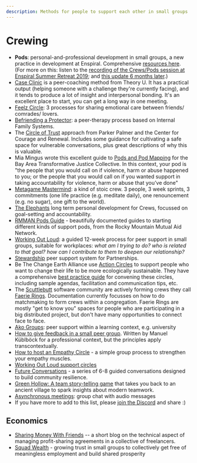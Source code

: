 ```yaml
---
description: Methods for people to support each other in small groups
---
```


# Crewing

* **Pods**: personal-and-professional development in small groups, a new practice in development at Enspiral. Comprehensive [resources here](http://handbook.enspiral.com/guides/pods). (For more on this: listen to the [recording of the Crews/Pods session at Enspiral Summer Retreat 2019](https://anchor.fm/Microsolidarity/episodes/Discussion-about-Crews-at-Enspiral-Summer-Retreat-2019-e3ae9r); and [this update 6 months later](https://anchor.fm/Microsolidarity/episodes/Nati-and-john-talking-about-pods-at-Enspiral-e9giqj).)
* [Case Clinic](https://www.presencing.org/resource/tools/case-clinic-desc) is a peer-coaching method from Theory U. It has a practical output (helping someone with a challenge they're currently facing), and it tends to produce a lot of insight and interpersonal bonding. It's an excellent place to start, you can get a long way in one meeting.
* [Feelz Circle](http://emotionalanarchism.com/how-to-form-a-radical-feelz-circle/): 3 processes for sharing emotional care between friends/ comrades/ lovers.
* [Befriending a Protector](https://docs.google.com/document/d/1Eygv0lSxCVPGcCleEbHGycpWtLIFTmL7m5Pu6cMBSXM/edit): a peer-therapy process based on Internal Family Systems.&#x20;
* The [Circle of Trust](http://www.couragerenewal.org/approach/) approach from Parker Palmer and the Center for Courage and Renewal. Includes some guidance for cultivating a safe space for vulnerable conversations, plus great descriptions of why this is valuable.
* Mia Mingus wrote this excellent guide to [Pods and Pod Mapping](https://batjc.wordpress.com/pods-and-pod-mapping-worksheet/) for the Bay Area Transformative Justice Collective. In this context, your pod is "the people that you would call on if violence, harm or abuse happened to you; or the people that you would call on if you wanted support in taking accountability for violence, harm or abuse that you’ve done"
* [Metagame Mastermind](https://www.youtube.com/watch?v=aDWuHsyznf4?t=753): a kind of stoic crew. 3 people, 3 week sprints, 3 commitments (one life practice (e.g. meditate daily), one renouncement (e.g. no sugar), one gift to the world).
* [The Elephants](https://medium.com/things-ive-written/the-elephants-182870501589) long term personal development for Crews, focussed on goal-setting and accountability.
* [RMMAN Pods Guide](https://rmman.org/pods) - beautifully documented guides to starting different kinds of support pods, from the Rocky Mountain Mutual Aid Network.
* [Working Out Loud](https://workingoutloud.com/en/circle-guides): a guided 12-week process for peer support in small groups, suitable for workplaces: _what am I trying to do? who is related to that goal? how can I contribute to them to deepen our relationship?_
* [Stewardship](https://loomio.coop/stewarding.html) peer support system for Partnerships.
* Be The Change Earth Alliance use [Action Circles](https://www.bethechangeearthalliance.org/action\_circles) to support people who want to change their life to be more ecologically sustainable. They have a comprehensive [best practice guide](https://www.bethechangeearthalliance.org/circle\_guide) for convening these circles, including sample agendas, facilitation and communication tips, etc.
* The [Scuttlebutt](http://scuttlebutt.nz) software community are actively forming crews they call [Faerie Rings](https://hackmd.io/0iNeYQ9wR3qqerxjvfKnhg). Documentation currently focusses on how to do matchmaking to form crews within a congregation. Faerie Rings are mostly "get to know you" spaces for people who are participating in a big distributed project, but don't have many opportunities to connect face to face.
* [Ako Groups](../articles/ako-group-guidelines.md): peer support within a learning context, e.g. university
* [How to give feedback in a small peer group](https://qualityswdev.com/2017/01/22/how-to-give-and-receive-feedback-in-an-agile-organization/). Written by Manuel Küblböck for a professional context, but the principles apply transcontextually.
* [How to host an Empathy Circle](http://cultureofempathy.com/Community/Handouts/How-To-Empathic-Listening.htm) - a simple group process to strengthen your empathy muscles.
* [Working Out Loud support circles](https://workingoutloud.com/en/circle-guides)
* [Future Conversations](https://futurescanning.org/future-conversations-programmes/) - a series of 6-8 guided conversations designed to build community resilience.
* [Green Hollow: A team story-telling game](https://amble.studio/green-hollow-game/) that takes you back to an ancient village to spark insights about modern teamwork.
* [Asynchronous meetings](https://twitter.com/StefanMorales/status/1491535898957139971): group chat with audio messages
* If you have more to add to this list, please [join the Discord](../participate/join-us-on-discord.md) and share :)

## Economics

* [Sharing Money With Friends](https://medium.com/@richdecibels/sharing-money-with-friends-what-could-go-wrong-c4120b712396) -- a short blog on the technical aspect of managing profit-sharing agreements in a collective of freelancers.
* [Squad Wealth](https://otherinter.net/squad-wealth/) - growing trust in small groups to collectively get free of meaningless employment and build shared prosperity
